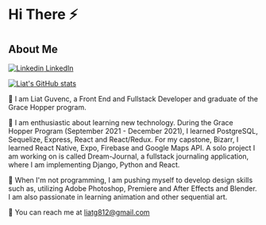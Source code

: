 
# Hi There ⚡  

## About Me  

[![Linkedin](https://i.stack.imgur.com/gVE0j.png) LinkedIn](https://www.linkedin.com/in/liat-guvenc-8394b0179/)
&nbsp;

[![Liat's GitHub stats](https://github-readme-stats.vercel.app/api?username=liat-g)](https://github.com/liat-g/github-readme-stats)

💬 I am Liat Guvenc, a Front End and Fullstack Developer and graduate of the Grace Hopper program.

🍞 I am enthusiastic about learning new technology. During the Grace Hopper Program (September 2021 - December 2021), I learned PostgreSQL, Sequelize, Express, React and React/Redux. For my capstone, Bizarr, I learned React Native, Expo, Firebase and Google Maps API. A solo project I am working on is called Dream-Journal, a fullstack journaling application, where I am implementing Django, Python and React.

🏁 When I'm not programming, I am pushing myself to develop design skills such as, utilizing Adobe Photoshop, Premiere and After Effects and Blender. I am also passionate in learning animation and other sequential art. 

🐝 You can reach me at liatg812@gmail.com

<!---
liat-g/liat-g is a ✨ special ✨ repository because its `README.md` (this file) appears on your GitHub profile.
You can click the Preview link to take a look at your changes.
--->

